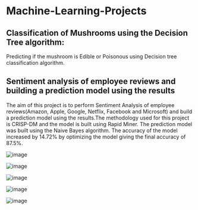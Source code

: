 # Machine-Learning-Projects

## Classification of Mushrooms using the Decision Tree algorithm:
Predicting if the mushroom is Edible or Poisonous using Decision tree classification algorithm.


## Sentiment analysis of employee reviews and building a prediction model using the results
The aim of this project is to perform Sentiment Analysis of employee reviews(Amazon, Apple, Google, Netflix, Facebook and Microsoft) and build a prediction model using the results.The methodology used for this project is CRISP-DM and the model is built using Rapid Miner. The prediction model was built using the Naive Bayes algorithm.
The accuracy of the model increased by 14.72% by optimizing the model giving the final accuracy of 87.5%.

![image](https://user-images.githubusercontent.com/46936497/61008952-f989e180-a368-11e9-99ac-96a5a24abd81.png)

![image](https://user-images.githubusercontent.com/46936497/61009007-276f2600-a369-11e9-9f3b-e391d1e8c7e3.png)

![image](https://user-images.githubusercontent.com/46936497/61009028-3c4bb980-a369-11e9-92eb-fa38ddad1428.png)

![image](https://user-images.githubusercontent.com/46936497/61009042-4bcb0280-a369-11e9-8dac-733fb2b98a7e.png)

![image](https://user-images.githubusercontent.com/46936497/61009052-52597a00-a369-11e9-8de1-e7e93de5bfe6.png)

